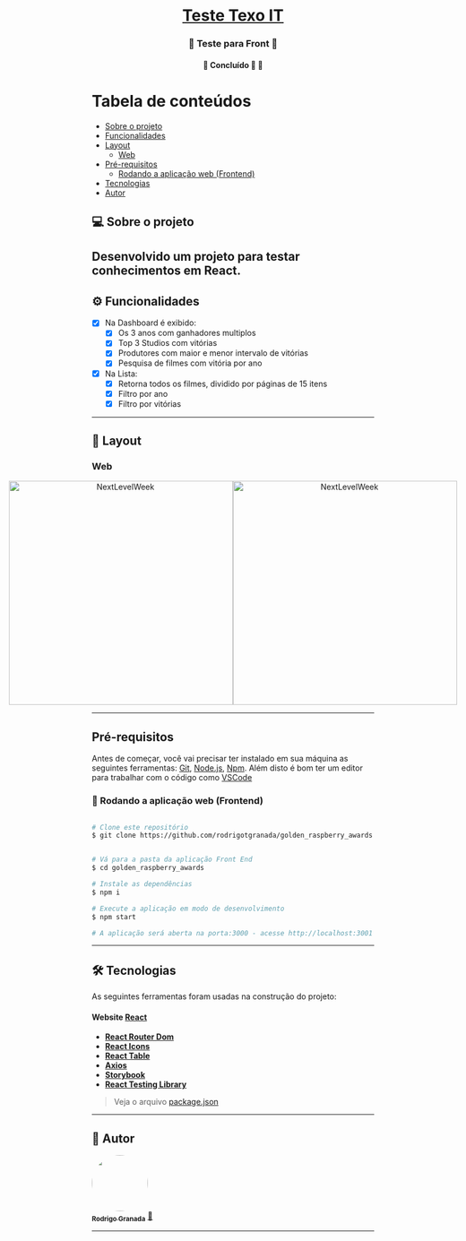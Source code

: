 

<h1 align="center">
    <a href="#" alt="site do ecoleta"> Teste Texo IT </a>
</h1>

<h3 align="center">
    🌱 Teste para Front 💚
</h3>
<h4 align="center">
	🚧 Concluído 🚀 🚧
</h4>

Tabela de conteúdos
=================
<!--ts-->
   * [Sobre o projeto](#-sobre-o-projeto)
   * [Funcionalidades](#-Funcionalidades)
   * [Layout](#-layout)
     * [Web](#web)
   * [Pré-requisitos](#pré-requisitos)
     * [Rodando a aplicação web (Frontend)](#-rodando-a-aplicação-web-frontend)
   * [Tecnologias](#-tecnologias)
   * [Autor](#-autor)
<!--te-->


## 💻 Sobre o projeto

Desenvolvido um projeto para testar conhecimentos em React. 
---

## ⚙️ Funcionalidades

- [x] Na Dashboard é exibido:
  - [x] Os 3 anos com ganhadores multiplos
  - [x] Top 3 Studios com vitórias
  - [x] Produtores com maior e menor intervalo de vitórias 
  - [x] Pesquisa de filmes com vitória por ano 
- [x] Na Lista:
  - [x] Retorna todos os filmes, dividido por páginas de 15 itens
  - [x] Filtro por ano
  - [x] Filtro por vitórias
---

## 🎨 Layout




### Web

<p align="center" style="display: flex; align-items: flex-start; justify-content: center;">
  <img alt="NextLevelWeek" title="#NextLevelWeek" src="https://github.com/rodrigotgranada/golden_raspberry_awards/assets/135073586/24bb2a13-3c44-471e-a17f-6cdefa707598" width="400px">

  <img alt="NextLevelWeek" title="#NextLevelWeek" src="https://github.com/rodrigotgranada/golden_raspberry_awards/assets/135073586/dbfe7d8a-4681-4249-99d1-f77a6363581a" width="400px">
</p>

---



## Pré-requisitos

Antes de começar, você vai precisar ter instalado em sua máquina as seguintes ferramentas:
[Git](https://git-scm.com), [Node.js](https://nodejs.org/en/), [Npm](https://www.npmjs.com/). 
Além disto é bom ter um editor para trabalhar com o código como [VSCode](https://code.visualstudio.com/)





### 🧭 Rodando a aplicação web (Frontend)

```bash

# Clone este repositório
$ git clone https://github.com/rodrigotgranada/golden_raspberry_awards.git


# Vá para a pasta da aplicação Front End
$ cd golden_raspberry_awards

# Instale as dependências
$ npm i

# Execute a aplicação em modo de desenvolvimento
$ npm start

# A aplicação será aberta na porta:3000 - acesse http://localhost:3001

```

---

## 🛠 Tecnologias

As seguintes ferramentas foram usadas na construção do projeto:

#### **Website**  [React](https://reactjs.org/)

-   **[React Router Dom](https://github.com/ReactTraining/react-router/tree/master/packages/react-router-dom)**
-   **[React Icons](https://react-icons.github.io/react-icons/)**
-   **[React Table](https://tanstack.com/)**
-   **[Axios](https://github.com/axios/axios)**
-   **[Storybook](https://storybook.js.org/)**
-   **[React Testing Library](https://testing-library.com/)**


> Veja o arquivo  [package.json](https://github.com/rodrigotgranada/golden_raspberry_awards/blob/main/package.json)
---


## 🦸 Autor

<a href="https://github.com/rodrigotgranada/">
 <img style="border-radius: 50%;" src="https://avatars.githubusercontent.com/u/10424750?s…00&u=88b4b4f528dee060c188c267efc9b8f33b64f84f&v=4" width="100px;" alt=""/>
 <br />
 <sub><b>Rodrigo Granada</b></sub></a> <a href="https://github.com/rodrigotgranada/" title="RodrigoGranada">🚀</a>
 <br />

---
